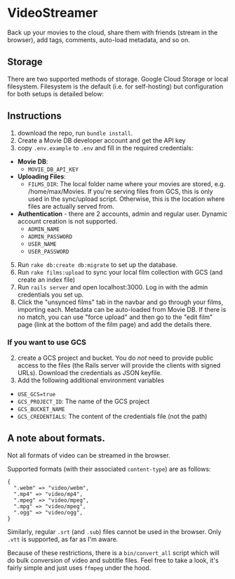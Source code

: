 # VideoStreamer

Back up your movies to the cloud, share them with friends (stream in the browser), add tags, comments, auto-load metadata, and so on.

## Storage

There are two supported methods of storage. Google Cloud Storage or local filesystem. Filesystem is the default (i.e. for self-hosting) but configuration for both setups is detailed below:

## Instructions

1. download the repo, run `bundle install`.
3. Create a Movie DB developer account and get the API key
3. copy `.env.example` to `.env` and fill in the required credentials:
  - **Movie DB**:
    - `MOVIE_DB_API_KEY`
  - **Uploading Files**:
    - `FILMS_DIR`: The local folder name where your movies are stored, e.g. /home/max/Movies. If you're serving files from GCS, this is only used in the sync/upload script. Otherwise, this is the location where files are actually served from.
  - **Authentication** - there are 2 accounts, admin and regular user. Dynamic account creation is not supported.
    - `ADMIN_NAME`
    - `ADMIN_PASSWORD`
    - `USER_NAME`
    - `USER_PASSWORD`
5. Run `rake db:create db:migrate` to set up the database.
6. Run `rake films:upload` to sync your local film collection with GCS (and create an index file)
7. Run `rails server` and open localhost:3000. Log in with the admin credentials you set up.
8. Click the "unsynced films" tab in the navbar and go through your films, importing each. Metadata can be auto-loaded from Movie DB. If there is no match, you can use "force upload" and then go to the "edit film" page (link at the bottom of the film page) and add the details there. 

### If you want to use GCS

2. create a GCS project and bucket. You do _not_ need to provide public access to the files (the Rails server will provide the clients with signed URLs). Download the credentials as JSON keyfile.
4. Add the following additional environment variables
  - `USE_GCS=true`
  - `GCS_PROJECT_ID`: The name of the GCS project
  - `GCS_BUCKET_NAME`
  - `GCS_CREDENTIALS`: The content of the credentials file (not the path)
 

## A note about formats.

Not all formats of video can be streamed in the browser.

Supported formats (with their associated `content-type`) are as follows:

```
{
  ".webm" => "video/webm",
  ".mp4" => "video/mp4",
  ".mpeg" => "video/mpeg",
  ".mpg" => "video/mpeg",
  ".ogg" => "video/ogg",
}
  ```

Similarly, regular `.srt` (and `.sub`) files cannot be used in the browser. Only `.vtt` is supported, as far as I'm aware.

Because of these restrictions, there is a `bin/convert_all` script which will do bulk conversion of video and subtitle files. Feel free to take a look, it's fairly simple and just uses `ffmpeg` under the hood.
